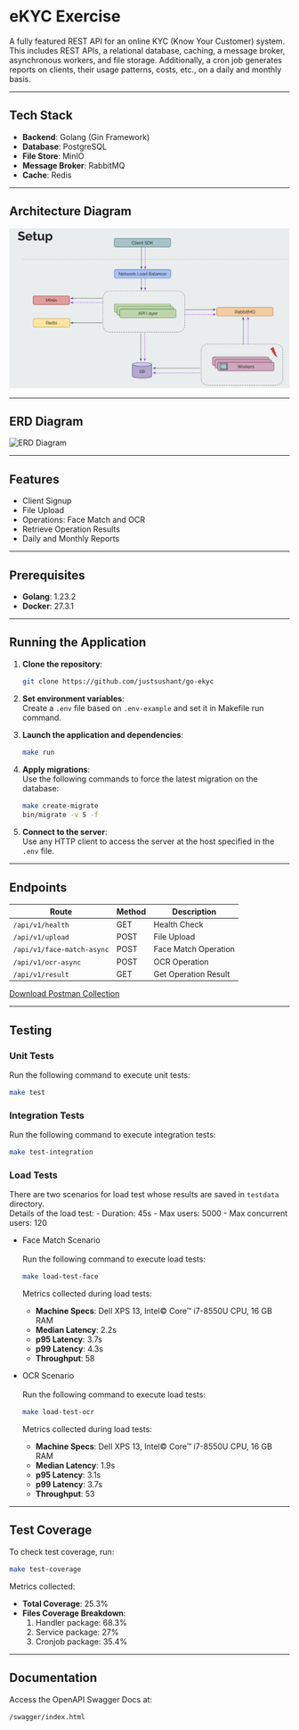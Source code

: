 
# eKYC Exercise

A fully featured REST API for an online KYC (Know Your Customer) system. This includes REST APIs, a relational database, caching, a message broker, asynchronous workers, and file storage. Additionally, a cron job generates reports on clients, their usage patterns, costs, etc., on a daily and monthly basis.

---

## Tech Stack

- **Backend**: Golang (Gin Framework)  
- **Database**: PostgreSQL  
- **File Store**: MinIO  
- **Message Broker**: RabbitMQ  
- **Cache**: Redis  

---

## Architecture Diagram

![Architecture Diagram](docs/architecture_diagram.png)

---

## ERD Diagram

![ERD Diagram](docs/erd_diagram.png)

---

## Features

- Client Signup  
- File Upload  
- Operations: Face Match and OCR  
- Retrieve Operation Results  
- Daily and Monthly Reports  

---

## Prerequisites

- **Golang**: 1.23.2  
- **Docker**: 27.3.1  

---

## Running the Application

1. **Clone the repository**:
   ```bash
   git clone https://github.com/justsushant/go-ekyc
   ```

2. **Set environment variables**:  
   Create a `.env` file based on `.env-example` and set it in Makefile run command.

3. **Launch the application and dependencies**:
   ```bash
   make run
   ```

4. **Apply migrations**:  
   Use the following commands to force the latest migration on the database:
   ```bash
   make create-migrate
   bin/migrate -v 5 -f
   ```

5. **Connect to the server**:  
   Use any HTTP client to access the server at the host specified in the `.env` file.

---

## Endpoints

| Route                            | Method | Description              |
| -------------------------------- | ------ | ------------------------ |
| `/api/v1/health`                 | GET    | Health Check             |
| `/api/v1/upload`                 | POST   | File Upload              |
| `/api/v1/face-match-async`       | POST   | Face Match Operation     |
| `/api/v1/ocr-async`              | POST   | OCR Operation            |
| `/api/v1/result`                 | GET    | Get Operation Result     |

[Download Postman Collection](docs/go-ekyc.postman_collection.json)

---

## Testing

### Unit Tests

Run the following command to execute unit tests:
```bash
make test
```

### Integration Tests

Run the following command to execute integration tests:
```bash
make test-integration
```

### Load Tests

There are two scenarios for load test whose results are saved in `testdata` directory.<br>
Details of the load test:
    - Duration: 45s
    - Max users: 5000
    - Max concurrent users: 120

-  Face Match Scenario<br><br>Run the following command to execute load tests:
    ```bash
    make load-test-face
    ```

    Metrics collected during load tests:  
    - **Machine Specs**: Dell XPS 13, Intel© Core™ i7-8550U CPU, 16 GB RAM
    - **Median Latency**: 2.2s
    - **p95 Latency**: 3.7s 
    - **p99 Latency**: 4.3s
    - **Throughput**: 58

-  OCR Scenario<br><br>Run the following command to execute load tests:
    ```bash
    make load-test-ocr
    ```

    Metrics collected during load tests:  
    - **Machine Specs**: Dell XPS 13, Intel© Core™ i7-8550U CPU, 16 GB RAM
    - **Median Latency**: 1.9s
    - **p95 Latency**: 3.1s 
    - **p99 Latency**: 3.7s
    - **Throughput**: 53  


---

## Test Coverage

To check test coverage, run:
```bash
make test-coverage
```

Metrics collected:  
- **Total Coverage**: 25.3%  
- **Files Coverage Breakdown**:
    1. Handler package: 68.3%
    2. Service package: 27%
    3. Cronjob package: 35.4%

---

## Documentation

Access the OpenAPI Swagger Docs at:
```
/swagger/index.html
```